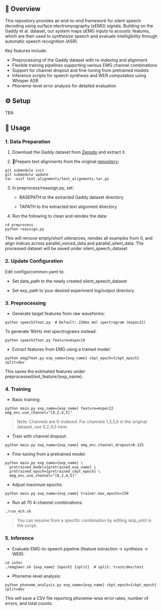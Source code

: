 ## **📌 Overview**
This repository provides an end-to-end framework for silent speech decoding using surface electromyography (sEMG) signals. Building on the Gaddy et al. dataset, our system maps sEMG inputs to acoustic features, which are then used to synthesize speech and evaluate intelligibility through automatic speech recognition (ASR).

Key features include:
- Preprocessing of the Gaddy dataset with re-indexing and alignment
- Flexible training pipelines supporting various EMG channel combinations
- Support for channel dropout and fine-tuning from pretrained models
- Inference scripts for speech synthesis and WER computation using Whisper ASR
- Phoneme-level error analysis for detailed evaluation
 
## ⚙️ Setup
TBA

## **🚀 Usage**

### **1. Data Preparation**

1. Download the Gaddy dataset from [Zenodo](https://doi.org/10.5281/zenodo.4064408) and extract it.
    
2. Prepare text alignments from the original [repository](https://github.com/dgaddy/silent_speech):
    
```
git submodule init
git submodule update
tar -xvzf text_alignments/text_alignments.tar.gz
```

3. In preprocess/reassign.py, set:
    
    - BASEPATH to the extracted Gaddy dataset directory
        
    - TAPATH to the extracted text alignment directory
        
    
4. Run the following to clean and reindex the data:
    

```
cd preprocess
python reassign.py
```

This will remove empty/short utterances, reindex all examples from 0, and align indices across parallel_voiced_data and parallel_silent_data. The processed dataset will be saved under silent_speech_dataset.

  
### **2. Update Configuration**

Edit configs/common.yaml to:

- Set data_path to the newly created silent_speech_dataset
    
- Set exp_path to your desired experiment log/output directory
    

  

### **3. Preprocessing**

- Generate target features from raw waveforms:
    

```
python speech2feat.py  # Default: 22kHz mel spectrogram (mspec22)
```

To generate 16kHz mel spectrograms instead:

```
python speech2feat.py feature=mspec16
```

- Extract features from EMG using a trained model:
    

```
python emg2feat.py exp_name={exp_name} ckpt_epoch={ckpt_epoch} split=dev
```

This saves the estimated features under preprocessed/est_feature/{exp_name}.

  

### **4. Training**

- Basic training:

```
python main.py exp_name={exp_name} feature=mspec22 emg_enc.use_channel="[0,2,4,5]"
```

> Note: Channels are 0-indexed. For channels 1,3,5,6 in the original dataset, use 0,2,4,5 here.

  

- Train with channel dropout:
    

```
python main.py exp_name={exp_name} emg_enc.channel_dropout=0.125
```

- Fine-tuning from a pretrained model:
    

```
python main.py exp_name={exp_name} \
  pretrained_model={pretrained_exp_name} \
  pretrained_epoch={pretrained_ckpt_epoch} \
  emg_enc.use_channel="[0,2,4,5]"
```

- Adjust maximum epochs:
    

```
python main.py exp_name={exp_name} trainer.max_epochs=150
```

- Run all 70 4-channel combinations:
    

```
./run_4ch.sh
```

> You can resume from a specific combination by editing skip_until in the script.

  

### **5. Inference**

- Evaluate EMG-to-speech pipeline (feature extraction → synthesis → WER):
    

```
cd infer
./emg2wer.sh {exp_name} {epoch} {split}  # split: train/dev/test
```

- Phoneme-level analysis:
    

```
python phoneme_analysis.py exp_name={exp_name} ckpt_epoch={ckpt_epoch} split=dev
```

This will save a CSV file reporting phoneme-wise error rates, number of errors, and total counts.
